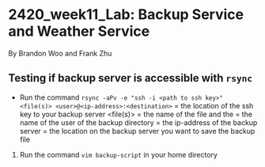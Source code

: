 # 2420_week11_Lab: Backup Service and Weather Service
By Brandon Woo and Frank Zhu


## Testing if backup server is accessible with `rsync`
- Run the command `rsync -aPv -e "ssh -i <path to ssh key>" <file(s)> <user>@<ip-address>:<destination>`
  <path to ssh key> = the location of the ssh key to your backup server
  <file(s)> = the name of the file and the 
  <user> = the name of the user of the backup directory
  <ip-address> = the ip-address of the backup server
  <destination> = the location on the backup server you want to save the backup file

1. Run the command `vim backup-script` in your home directory

